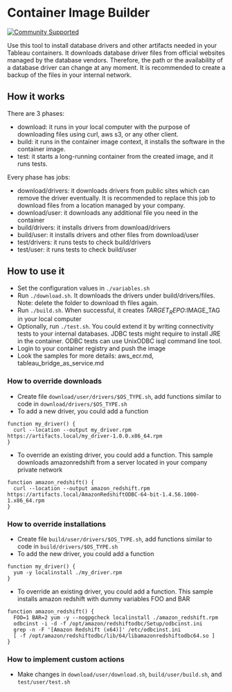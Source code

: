 # Container Image Builder
[![Community Supported](https://img.shields.io/badge/Support%20Level-Community%20Supported-457387.svg)](https://www.tableau.com/support-levels-it-and-developer-tools)

Use this tool to install database drivers and other artifacts needed in your Tableau containers.
It downloads database driver files from official websites managed by the database vendors. Therefore, the path or the availability of a database driver can change at any moment. It is recommended to create a backup of the files in your internal network. 

## How it works
There are 3 phases: 
* download: it runs in your local computer with the purpose of downloading files using curl, aws s3, or any other client.  
* build: it runs in the container image context, it installs the software in the container image.
* test: it starts a long-running container from the created image, and it runs tests.

Every phase has jobs:
* download/drivers: it downloads drivers from public sites which can remove the driver eventually. It is recommended to replace this job to download files from a location managed by your company.
* download/user: it downloads any additional file you need in the container
* build/drivers: it installs drivers from download/drivers
* build/user: it installs drivers and other files from download/user
* test/drivers: it runs tests to check build/drivers
* test/user: it runs tests to check build/user

## How to use it
* Set the configuration values in `./variables.sh`
* Run `./download.sh`. It downloads the drivers under build/drivers/files. Note: delete the folder to download th files again.
* Run `./build.sh`. When successful, it creates $TARGET_REPO:$IMAGE_TAG in your local computer
* Optionally, run `./test.sh`. You could extend it by writing connectivity tests to your internal databases. JDBC tests might require to install JRE in the container. ODBC tests can use UnixODBC isql command line tool.
* Login to your container registry and push the image
* Look the samples for more details: aws_ecr.md, tableau_bridge_as_service.md

### How to override downloads
* Create file `download/user/drivers/$OS_TYPE.sh`, add functions similar to code in `download/drivers/$OS_TYPE.sh`
* To add a new driver, you could add a function
```
function my_driver() {
  curl --location --output my_driver.rpm https://artifacts.local/my_driver-1.0.0.x86_64.rpm
}
```
* To override an existing driver, you could add a function. This sample downloads amazonredshift from a server located in your company private network
```
function amazon_redshift() {
  curl --location --output amazon_redshift.rpm https://artifacts.local/AmazonRedshiftODBC-64-bit-1.4.56.1000-1.x86_64.rpm
}
```

### How to override installations
* Create file `build/user/drivers/$OS_TYPE.sh`, add functions similar to code in `build/drivers/$OS_TYPE.sh`
* To add the new driver, you could add a function
```
function my_driver() {
  yum -y localinstall ./my_driver.rpm
}
```
* To override an existing driver, you could add a function. This sample installs amazon redshift with dummy variables FOO and BAR
```
function amazon_redshift() {
  FOO=1 BAR=2 yum -y --nogpgcheck localinstall ./amazon_redshift.rpm
  odbcinst -i -d -f /opt/amazon/redshiftodbc/Setup/odbcinst.ini
  grep -n -F '[Amazon Redshift (x64)]' /etc/odbcinst.ini
  [ -f /opt/amazon/redshiftodbc/lib/64/libamazonredshiftodbc64.so ]
}
```

### How to implement custom actions
* Make changes in `download/user/download.sh`, `build/user/build.sh`, and `test/user/test.sh`
